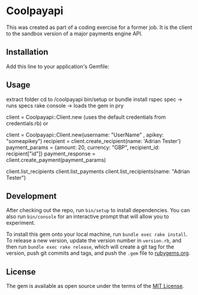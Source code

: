 # Coolpayapi

This was created as part of a coding exercise for a former job.
It is the client to the sandbox version of a major payments engine API.

## Installation

Add this line to your application's Gemfile:


## Usage
extract folder
cd to /coolpayapi
bin/setup or bundle install
rspec spec -> runs specs
rake console -> loads the gem in pry

client = Coolpayapi::Client.new (uses the default credentials from
 credentials.rb)
or

client = Coolpayapi::Client.new(username: "UserName" ,
 apikey: "someapikey")
recipient = client.create_recipient(name: 'Adrian Tester')
payment_params =  {amount: 20, currency: "GBP", 
recipient_id: recipient["id"]}
payment_response = client.create_payment(payment_params)

client.list_recipients
client.list_payments
client.list_recipients(name: "Adrian Tester")
## Development

After checking out the repo, run `bin/setup` to install dependencies. You can also run `bin/console` for an interactive prompt that will allow you to experiment.

To install this gem onto your local machine, run `bundle exec rake install`. To release a new version, update the version number in `version.rb`, and then run `bundle exec rake release`, which will create a git tag for the version, push git commits and tags, and push the `.gem` file to [rubygems.org](https://rubygems.org).


## License

The gem is available as open source under the terms of the [MIT License](http://opensource.org/licenses/MIT).

